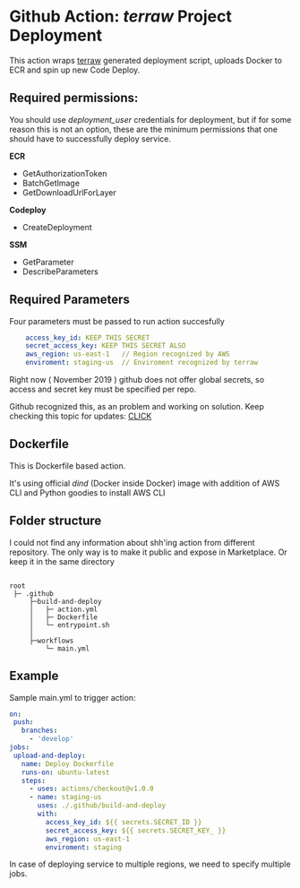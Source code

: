 # Github Action: <i>terraw</i> Project Deployment

This action wraps [terraw](https://github.com/miere/terraw) generated deployment script, uploads Docker to ECR and spin up new Code Deploy.


## Required permissions:
 You should use *deployment_user* credentials for deployment, but if for some reason this is not an option, these are
 the minimum permissions that one should have to successfully deploy service.


<b>ECR</b>

- GetAuthorizationToken
- BatchGetImage
- GetDownloadUrlForLayer

<b> Codeploy</b>

- CreateDeployment

<b> SSM </b>

- GetParameter
- DescribeParameters


## Required Parameters

Four parameters must be passed to run action succesfully

```yml
    access_key_id: KEEP THIS SECRET
    secret_access_key: KEEP THIS SECRET ALSO
    aws_region: us-east-1   // Region recognized by AWS
    enviroment: staging-us  // Enviroment recognized by terraw
```

Right now ( November 2019 ) github does not offer global secrets, so access and secret key must be specified per repo.

Github recognized this, as an problem and working on solution. Keep checking this topic for updates: [CLICK](https://github.community/t5/GitHub-Actions/Method-ability-to-share-secrets-across-multiple-repositories-in/td-p/30958)

## Dockerfile 
This is Dockerfile based action. 

It's using official <i>dind</i> (Docker inside Docker) image with addition of AWS CLI and Python goodies to install AWS CLI


## Folder structure 

I could not find any information about shh'ing action from different repository. The only way is to make it public and
expose in Marketplace. 
Or keep it in the same directory 

```.env

root 
 ├─ .github	
     ├─build-and-deploy
     │   ├─ action.yml
     │   ├─ Dockerfile
     │   └─ entrypoint.sh
     │ 
     ├─workflows
         └─ main.yml   
```

## Example
Sample main.yml to trigger action:
 ```yml
on:
  push:
    branches:
      - 'develop'
jobs:
  upload-and-deploy:
    name: Deploy Dockerfile
    runs-on: ubuntu-latest
    steps:
      - uses: actions/checkout@v1.0.0
      - name: staging-us
        uses: ./.github/build-and-deploy
        with:
          access_key_id: ${{ secrets.SECRET_ID }}
          secret_access_key: ${{ secrets.SECRET_KEY_ }}
          aws_region: us-east-1
          enviroment: staging
```

In case of deploying service to multiple regions, we need to specify multiple jobs.
